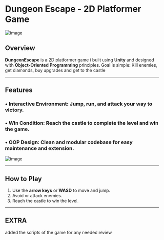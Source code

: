 # Dungeon Escape - 2D Platformer Game

![image](https://github.com/user-attachments/assets/b9114ce2-89f8-4f1e-9226-777884617677)

## Overview
**DungeonEscape** is a 2D platformer game i built using **Unity** and designed with **Object-Oriented Programming** principles. Goal is simple: Kill enemies, get diamonds, buy upgrades and get to the castle

---

## Features
### • **Interactive Environment**: Jump, run, and attack your way to victory.  
### • **Win Condition**: Reach the castle to complete the level and win the game.  
### • **OOP Design**: Clean and modular codebase for easy maintenance and extension.

![image](https://github.com/user-attachments/assets/b697d63c-a138-47c9-a144-51c80759afd4)

---

## How to Play
1. Use the **arrow keys** or **WASD** to move and jump.
2. Avoid or attack enemies.
3. Reach the castle to win the level.

---

## EXTRA

added the scripts of the game for any needed review
